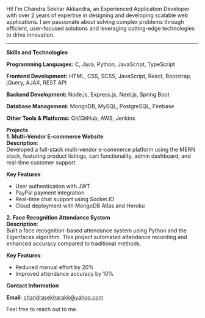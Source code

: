 Hi! I'm Chandra Sekhar Akkandra, an Experienced Application Developer  with over 2 years of expertise in designing and developing scalable web applications. I am passionate about solving complex problems through efficient, user-focused solutions and leveraging cutting-edge technologies to drive innovation.  

---

**Skills and Technologies**  

**Programming Languages:** C, Java, Python, JavaScript, TypeScript  

**Frontend Development:**  HTML, CSS, SCSS, JavaScript, React, Bootstrap, jQuery, AJAX, REST API  

**Backend Development:**  Node.js, Express.js, Next.js, Spring Boot  

**Database Management:**  MongoDB, MySQL, PostgreSQL, Firebase  

**Other Tools & Platforms:** Git/GitHub, AWS, Jenkins  

**Projects**  
**1. Multi-Vendor E-commerce Website**  
**Description**:  
Developed a full-stack multi-vendor e-commerce platform using the MERN stack, featuring product listings, cart functionality, admin dashboard, and real-time customer support.  

**Key Features**:  
- User authentication with JWT  
- PayPal payment integration  
- Real-time chat support using Socket.IO  
- Cloud deployment with MongoDB Atlas and Heroku
 
**2. Face Recognition Attendance System**  
**Description**:  
Built a face recognition-based attendance system using Python and the Eigenfaces algorithm. This project automated attendance recording and enhanced accuracy compared to traditional methods.  

**Key Features**:  
- Reduced manual effort by 20%  
- Improved attendance accuracy by 10%  


**Contact Information**  

**Email**: chandrasekharakk@yahoo.com

Feel free to reach out to me.

